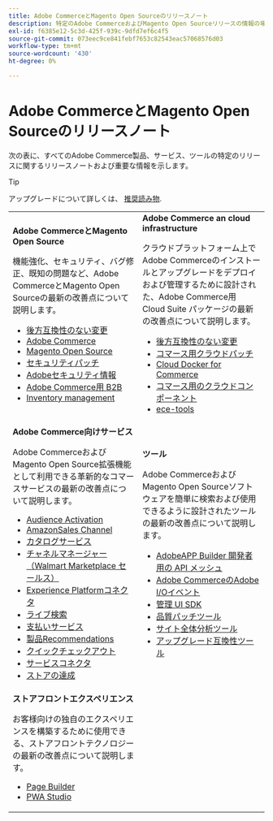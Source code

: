 ```yaml
---
title: Adobe CommerceとMagento Open Sourceのリリースノート
description: 特定のAdobe CommerceおよびMagento Open Sourceリリースの情報の場所について説明します。
exl-id: f6385e12-5c3d-425f-939c-9dfd7ef6c4f5
source-git-commit: 073eec9ce841febf7653c82543eac57068576d03
workflow-type: tm+mt
source-wordcount: '430'
ht-degree: 0%

---
```


# Adobe CommerceとMagento Open Sourceのリリースノート

次の表に、すべてのAdobe Commerce製品、サービス、ツールの特定のリリースに関するリリースノートおよび重要な情報を示します。

>[!TIP]
>
>アップグレードについて詳しくは、 [推奨読み物](../../upgrade/resources/recommended-reading.md).

<table>
  <tbody>
    <tr>
      <td><strong>Adobe CommerceとMagento Open Source</strong>
        <p>機能強化、セキュリティ、バグ修正、既知の問題など、Adobe CommerceとMagento Open Sourceの最新の改善点について説明します。</p>
          <ul>
            <li><a href="https://developer.adobe.com/commerce/php/development/backward-incompatible-changes/">後方互換性のない変更</a></li>
            <li><a href="commerce/2-4-7.md">Adobe Commerce</a></li>
            <li><a href="open-source/2-4-7.md">Magento Open Source</a></li>
            <li><a href="security/2-4-6-p1.md">セキュリティパッチ</a></li>
            <li><a href="https://helpx.adobe.com/security/products/magento.html">Adobeセキュリティ情報</a></li>
            <li><a href="https://experienceleague.adobe.com/docs/commerce-admin/b2b/release-notes.html">Adobe Commerce用 B2B</a></li>
            <li><a href="https://experienceleague.adobe.com/docs/commerce-admin/inventory/release-notes.html">Inventory management</a></li>
          </ul>
        </td>
      <td><strong>Adobe Commerce an cloud infrastructure</strong>
        <p>クラウドプラットフォーム上でAdobe Commerceのインストールとアップグレードをデプロイおよび管理するために設計された、Adobe Commerce用 Cloud Suite パッケージの最新の改善点について説明します。</p>
          <ul>
            <li><a href="https://devdocs.magento.com/cloud/release-notes/backward-incompatible-changes.html">後方互換性のない変更</a></li>
            <li><a href="https://devdocs.magento.com/cloud/release-notes/mcp-release-notes.html">コマース用クラウドパッチ</a></li>
            <li><a href="https://devdocs.magento.com/cloud/release-notes/mcd-release-notes.html">Cloud Docker for Commerce</a></li>
            <li><a href="https://devdocs.magento.com/cloud/release-notes/mcc-release-notes.html">コマース用のクラウドコンポーネント</a></li>
            <li><a href="https://devdocs.magento.com/cloud/release-notes/ece-release-notes.html">ece-tools</a></li>
          </ul>
      </td>
    </tr>
    <tr>
      <td><strong>Adobe Commerce向けサービス</strong>
        <p>Adobe CommerceおよびMagento Open Source拡張機能として利用できる革新的なコマースサービスの最新の改善点について説明します。</p>
          <ul>
            <li><a href="https://experienceleague.adobe.com/docs/commerce-admin/customers/audience-activation.html">Audience Activation</a></li>
            <li><a href="https://experienceleague.adobe.com/docs/commerce-channels/amazon/release-notes.html">AmazonSales Channel</a></li>
            <li><a href="https://experienceleague.adobe.com/docs/commerce-merchant-services/catalog-service/release-notes.html">カタログサービス</a></li>
            <li><a href="https://experienceleague.adobe.com/docs/commerce-channels/channel-manager/release-notes.html">チャネルマネージャー（Walmart Marketplace セールス）</a></li>
            <li><a href="https://experienceleague.adobe.com/docs/commerce-merchant-services/experience-platform-connector/release-notes.html">Experience Platformコネクタ</a></li>
            <li><a href="https://experienceleague.adobe.com/docs/commerce-merchant-services/live-search/release-notes.html">ライブ検索</a></li>
            <li><a href="https://experienceleague.adobe.com/docs/commerce-merchant-services/payment-services/release-notes.html">支払いサービス</a></li>
            <li><a href="https://experienceleague.adobe.com/docs/commerce-merchant-services/product-recommendations/release-notes.html">製品Recommendations</a></li>
            <li><a href="https://experienceleague.adobe.com/docs/commerce-merchant-services/quick-checkout/release-notes.html?lang=en">クイックチェックアウト</a></li>
            <li><a href="https://experienceleague.adobe.com/docs/commerce-merchant-services/user-guides/integration-services/saas.html">サービスコネクタ</a></li>
            <li><a href="https://experienceleague.adobe.com/docs/commerce-merchant-services/store-fulfillment/release-notes.html?lang=en">ストアの達成</a></li>
          </ul>
        </td>
      <td><strong>ツール</strong>
        <p>Adobe CommerceおよびMagento Open Sourceソフトウェアを簡単に検索および使用できるように設計されたツールの最新の改善点について説明します。</p>
          <ul>
            <li><a href="https://developer.adobe.com/graphql-mesh-gateway/">AdobeAPP Builder 開発者用の API メッシュ</a></li>
            <li><a href="https://developer.adobe.com/commerce/events/get-started/release-notes/">Adobe CommerceのAdobe I/Oイベント</a></li>
            <li><a href="https://developer.adobe.com/commerce/extensibility/admin-ui-sdk/release-notes/">管理 UI SDK</a></li>
            <li><a href="../../tools/quality-patches-tool/release-notes.md">品質パッチツール</a></li>
            <li><a href="../../tools/site-wide-analysis-tool/intro.md">サイト全体分析ツール</a></li>
            <li><a href="../../upgrade/upgrade-compatibility-tool/overview.md">アップグレード互換性ツール</a></li>
          </ul>
      </td>
    </tr>
    <tr>
       <td><strong>ストアフロントエクスペリエンス</strong>
        <p>お客様向けの独自のエクスペリエンスを構築するために使用できる、ストアフロントテクノロジーの最新の改善点について説明します。</p>
          <ul>
            <li><a href="https://experienceleague.adobe.com/docs/commerce-admin/page-builder/release-notes.html">Page Builder</a></li>
            <li><a href="https://github.com/magento/pwa-studio/releases/latest">PWA Studio</a></li>
          </ul>
      </td>
      <td></td>
    </tr>
  </tbody>
</table>
